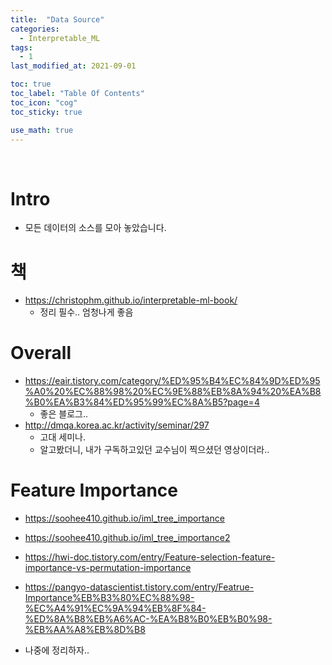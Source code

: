 ```yaml
---
title:  "Data Source"
categories:
  - Interpretable_ML
tags:
  - 1
last_modified_at: 2021-09-01

toc: true
toc_label: "Table Of Contents"
toc_icon: "cog"
toc_sticky: true

use_math: true
---
```


<br>

# Intro

- 모든 데이터의 소스를 모아 놓았습니다. 

# 책

- https://christophm.github.io/interpretable-ml-book/
  - 정리 필수.. 엄청나게 좋음

# Overall

- https://eair.tistory.com/category/%ED%95%B4%EC%84%9D%ED%95%A0%20%EC%88%98%20%EC%9E%88%EB%8A%94%20%EA%B8%B0%EA%B3%84%ED%95%99%EC%8A%B5?page=4
  - 좋은 블로그.. 
- http://dmqa.korea.ac.kr/activity/seminar/297
  - 고대 세미나. 
  - 알고봤더니, 내가 구독하고있던 교수님이 찍으셨던 영상이더라.. 

# Feature Importance

- https://soohee410.github.io/iml_tree_importance
- https://soohee410.github.io/iml_tree_importance2
- https://hwi-doc.tistory.com/entry/Feature-selection-feature-importance-vs-permutation-importance

- https://pangyo-datascientist.tistory.com/entry/Featrue-Importance%EB%B3%80%EC%88%98-%EC%A4%91%EC%9A%94%EB%8F%84-%ED%8A%B8%EB%A6%AC-%EA%B8%B0%EB%B0%98-%EB%AA%A8%EB%8D%B8

- 나중에 정리하자..
